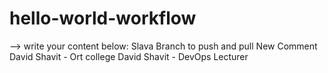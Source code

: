 # hello-world-workflow

--> write your content below:
Slava Branch to push and pull
New Comment
David Shavit - Ort college
David Shavit - DevOps Lecturer
